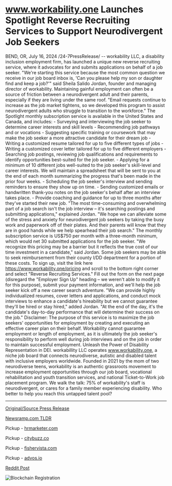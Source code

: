 # www.workability.one Launches Spotlight Reverse Recruiting Services to Support Neurodivergent Job Seekers

BEND, OR, July 16, 2024 /24-7PressRelease/ -- workability LLC, a disability inclusion employment firm, has launched a unique new reverse recruiting service, where it advocates for and submits applications on behalf of a job seeker.  "We're starting this service because the most common question we receive in our job board inbox is, 'Can you please help my son or daughter find and keep a job?'" said Sheila Salido Jordan, founder and managing director of workability.  Maintaining gainful employment can often be a source of friction between a neurodivergent adult and their parents, especially if they are living under the same roof. "Email requests continue to increase as the job market tightens, so we developed this program to assist neurodivergent adults who struggle to transition to the workforce."  The Spotlight monthly subscription service is available in the United States and Canada, and includes:  - Surveying and interviewing the job seeker to determine career interests and skill levels - Recommending job pathways and or vocations - Suggesting specific training or coursework that may make the job seeker a more attractive candidate for their dream job - Writing a customized resume tailored for up to five different types of jobs - Writing a customized cover letter tailored for up to five different employers - Searching job postings, reviewing job qualifications and requirements to identify opportunities best-suited for the job seeker. - Applying for a minimum of 10 different jobs well-suited to the job seeker's skill-level and career interests. We will maintain a spreadsheet that will be sent to you at the end of each month summarizing the progress that's been made in the prior four weeks. - Scheduling the job seeker's interview and sending reminders to ensure they show up on time. - Sending customized emails or handwritten thank-you notes on the job seeker's behalf after an interview takes place. - Provide coaching and guidance for up to three months after they've started their new job.  "The most time-consuming and overwhelming part of a job search isn't the job interview – it's searching postings and submitting applications," explained Jordan. "We hope we can alleviate some of the stress and anxiety for neurodivergent job seekers by taking the busy work and paperwork off of their plates. And their parents will know that they are in good hands while we help spearhead their job search."  The monthly subscription service is US$750 per month with a three-month minimum, which would net 30 submitted applications for the job seeker. "We recognize this pricing may be a barrier but it reflects the true cost of our time investment in a candidate," said Jordan.   Some job seekers may be able to seek reimbursement from their county I/DD department for a portion of these costs.  To sign up, visit the link here https://www.workability.one/pricing and scroll to the bottom right corner and select "Reverse Recruiting Services." Fill out the form on the next page (disregard the "Employer Sign Up" heading – we weren't able to modify it for this purpose), submit your payment information, and we'll help the job seeker kick off a new career search adventure.  "We can provide highly individualized resumes, cover letters and applications, and conduct mock interviews to enhance a candidate's hireability but we cannot guarantee they'll be hired or stay hired," added Jordan. "At the end of the day, it's the candidate's day-to-day performance that will determine their success on the job."  Disclaimer: The purpose of this service is to maximize the job seekers' opportunities for employment by creating and executing an effective career plan on their behalf. Workability cannot guarantee employment or length of employment, as it is ultimately the job seeker's responsibility to perform well during job interviews and on the job in order to maintain successful employment.  Unleash the Power of Disability Representation in DEI. workabillity LLC operates www.workability.one, a niche job board that connects neurodiverse, autistic and disabled talent with inclusive employers worldwide. Founded in 2021 by the mom of two neurodiverse teens, workability is an authentic grassroots movement to increase employment opportunities through our job board, vocational rehabilitation and youth transition services, and national Ticket-to-Work job placement program. We walk the talk: 75% of workability's staff is neurodivergent, or cares for a family member experiencing disability. Who better to help you reach this untapped talent pool? 

---

[Original/Source Press Release](https://www.24-7pressrelease.com/press-release/512521/wwwworkabilityone-launches-spotlight-reverse-recruiting-services-to-support-neurodivergent-job-seekers)
                    

[Newsramp.com TLDR](https://newsramp.com/curated-news/workability-llc-launches-new-reverse-recruiting-service-for-neurodivergent-job-seekers/9ab01692b1069f472986b5d54a0be983) 


Pickup - [hrmarketer.com](https://hrmarketer.com/en/workability-llc-launches-innovative-reverse-recruiting-service-for-neurodivergent-job-seekers/20244971)

Pickup - [citybuzz.co](https://citybuzz.co/2024/07/16/workability-llc-launches-innovative-reverse-recruiting-service-for-neurodivergent-job-seekers)

Pickup - [fishervista.com](https://fishervista.com/en/workability-llc-introduces-spotlight-reverse-recruiting-services-for-neurodivergent-job-seekers/20244971)

Pickup - [advos.io](https://advos.io/en/workability-llc-launches-reverse-recruiting-service-for-neurodivergent-job-seekers/20244971)
 



[Reddit Post](https://www.reddit.com/r/HRnews/comments/1e4id4q/workability_llc_launches_new_reverse_recruiting/) 



![Blockchain Registration](https://cdn.newsramp.app/24-7PressRelease/qrcode/247/16/yawn9kfG.webp)